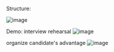 Structure:

![image](https://github.com/user-attachments/assets/5cf1c675-8d32-471e-8125-51333894a758)


Demo:
interview rehearsal
![image](https://github.com/user-attachments/assets/e03b1e27-e26a-42fd-b64f-dc81e50bd704)

organize candidate's advantage
![image](https://github.com/user-attachments/assets/3a8e13cf-6e6e-49c4-b5a4-a735bd76ede7)
